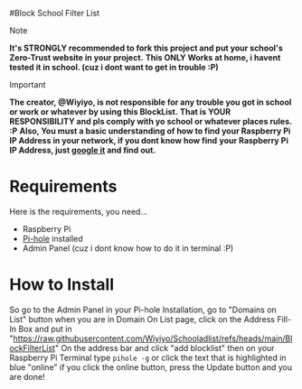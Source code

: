#Block School Filter List
> [!NOTE]
**It's STRONGLY recommended to fork this project and put your school's Zero-Trust website in your project.**
**This ONLY Works at home, i havent tested it in school. (cuz i dont want to get in trouble :P)**

> [!IMPORTANT]
**The creator, @Wiyiyo, is not responsible for any trouble you got in school or work or whatever by using this BlockList.**
**That is YOUR RESPONSIBILITY and pls comply with yo school or whatever places rules. :P**
**Also, You must a basic understanding of how to find your Raspberry Pi**
**IP Address in your network, if you dont know how find**
**your Raspberry Pi IP Address, just [google it](https://letmegooglethat.com/?q=how+to+find+your+Raspberry+Pi+IP+Address) and find out.**
# Requirements
Here is the requirements, you need...

* Raspberry Pi
* [Pi-hole](https://pi-hole.net/) installed
* Admin Panel (cuz i dont know how to do it in terminal :P)


# How to Install

So go to the Admin Panel in your Pi-hole Installation,
go to "Domains on List" button
when you are in Domain On List page, click on the Address Fill-In Box and put in "https://raw.githubusercontent.com/Wiyiyo/Schooladlist/refs/heads/main/BlockFilterList"
On the address bar and click "add blocklist"
then on your Raspberry Pi Terminal
type `pihole -g` or click the text that is highlighted in blue "online"
if you click the online button, press the Update button and you are done!
